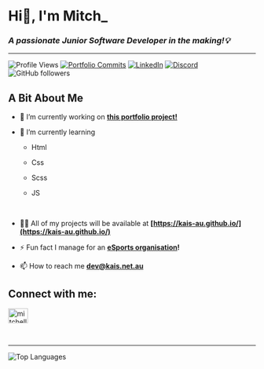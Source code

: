 # Hi👋, I'm Mitch\_

<i><h3>A passionate Junior Software Developer in the making!💡</h3></i>

---

<img src="https://komarev.com/ghpvc/?username=kais-au&label=Profile%20views&color=brightgreen&style=flat" alt="Profile Views"/> <a href="https://github.com/Kais-au/kais-au.github.io"><img src="https://img.shields.io/github/commit-activity/w/kais-au/kais-au.github.io?label=Portfolio%20Commits&color=blue&style=flat" alt="Portfolio Commits"/></a> <a href="https://linkedin.com/in/mitchell-cunnington-aa986b243"><img src="https://img.shields.io/static/v1?label=LinkedIn&message=connect&color=0077B5&style=flat&logo=linkedin" alt="LinkedIn"/></a> <a href="https://discord.gg/B8df4rRzaK"><img src="https://img.shields.io/static/v1?label=Discord&message=join&color=7289DA&style=flat&logo=discord" alt="Discord"/></a> <img alt="GitHub followers" src="https://img.shields.io/github/followers/kais-au?label=Followers&color=161B22&logo=github">

<b><h2 align="left">A Bit About Me</h2></b>

- 🔭 I’m currently working on **[this portfolio project!](https://github.com/Kais-au/kais-au.github.io)**

- 🌱 I’m currently learning

  - Html
  - Css
  - Scss
  - JS

    </br>

- 👨‍💻 All of my projects will be available at **[https://kais-au.github.io/](https://kais-au.github.io/)**

- ⚡ Fun fact I manage for an **[eSports organisation](https://valkyriegaming.com.au)!**

- 📫 How to reach me **<dev@kais.net.au>**

<b><h2 align="left">Connect with me:</h2></b>

<p align="left">
<a href="https://linkedin.com/in/mitchell-cunnington-aa986b243/" target="blank"><img align="center" src="https://raw.githubusercontent.com/rahuldkjain/github-profile-readme-generator/master/src/images/icons/Social/linked-in-alt.svg" alt="mitchell-cunnington-aa986b243/" height="30" width="40" /></a>
</p>

<br>

---

<p><img align="center" src="https://github-readme-stats.vercel.app/api/top-langs?username=kais-au&show_icons=true&theme=tokyonight&locale=en&layout=compact" alt="Top Languages" /></p>
